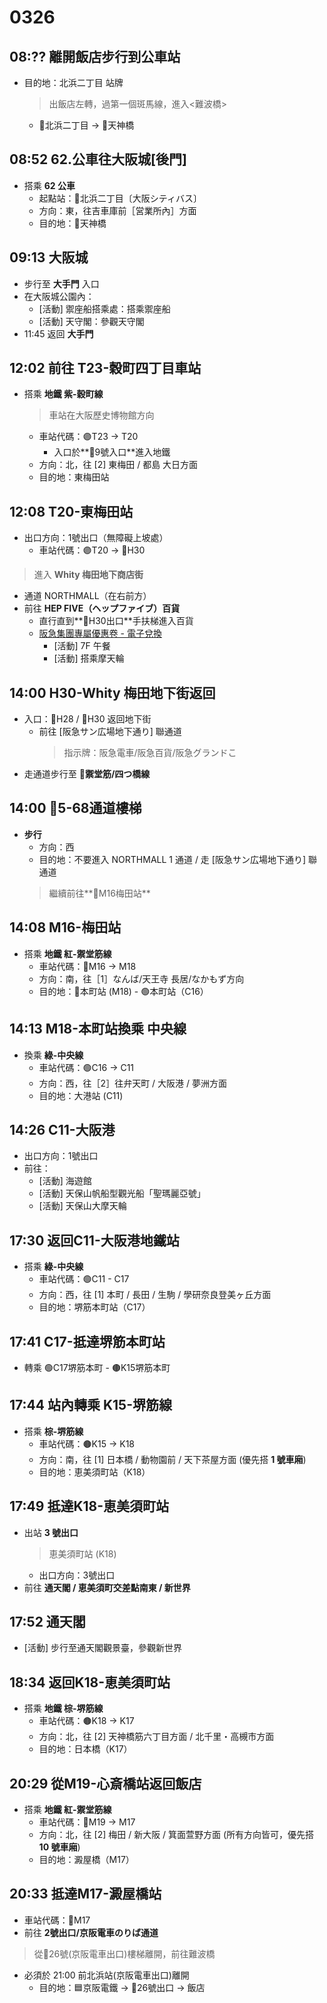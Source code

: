 # 0326
## 08:?? 離開飯店步行到公車站
- 目的地：北浜二丁目 站牌
  > 出飯店左轉，過第一個斑馬線，進入<難波橋>
  - 🚏北浜二丁目 -> 🚏天神橋

## 08:52 62.公車往大阪城[後門]
- 搭乘 **62 公車**
  - 起點站：🚏北浜二丁目〔大阪シティバス〕
  - 方向：東，往吉車庫前［営業所內］方面
  - 目的地：🚏天神橋

## 09:13 大阪城
- 步行至 **大手門** 入口
- 在大阪城公園內：
  - [活動] 禦座船搭乘處：搭乘禦座船
  - [活動] 天守閣：參觀天守閣
- 11:45 返回 **大手門**

## 12:02 前往 T23-穀町四丁目車站
- 搭乘 **地鐵 紫-穀町線**
  > 車站在大阪歷史博物館方向
  - 車站代碼：🟣T23 -> T20
    - 入口於**🔸9號入口**進入地鐵
  - 方向：北，往 [2] 東梅田 / 都島 大日方面
  - 目的地：東梅田站
 
## 12:08 T20-東梅田站
- 出口方向：1號出口（無障礙上坡處）
    - 車站代碼：🟣T20 -> 🔸H30
> 進入 **Whity 梅田地下商店街**
  - 通道 NORTHMALL（在右前方）
- 前往 **HEP FIVE（ヘップファイブ）百貨**
    - 直行直到**🔸H30出口**手扶梯進入百貨
    - [阪急集團專屬優惠卷 - 電子兌換](https://umeda-sc.jp/zh-hant/coupons/)
      - [活動] 7F 午餐
      - [活動] 搭乘摩天輪

## 14:00 H30-Whity 梅田地下街返回
- 入口：🔸H28 / 🔸H30 返回地下街
  - 前往 [阪急サン広場地下通り] 聯通道
    > 指示牌：阪急電車/阪急百貨/阪急グランドこ
- 走通道步行至 **🔴禦堂筋/四つ橋線**

## 14:00 🔸5-68通道樓梯
- **步行**
  - 方向：西
  - 目的地：不要進入 NORTHMALL 1 通道 / 走 [阪急サン広場地下通り] 聯通道
  > 繼續前往**🔴M16梅田站**

## 14:08 M16-梅田站
- 搭乘 **地鐵 紅-禦堂筋線**
  - 車站代碼：🔴M16 -> M18
  - 方向：南，往［1］なんば/天王寺 長居/なかもず方向
  - 目的地：🔴本町站 (M18) - 🟢本町站（C16）

## 14:13 M18-本町站換乘 中央線
- 換乘 **綠-中央線**
  - 車站代碼：🟢C16 -> C11
  - 方向：西，往［2］往弁天町 / 大阪港 / 夢洲方面
  - 目的地：大港站 (C11)

## 14:26 C11-大阪港
- 出口方向：1號出口
- 前往：
  - [活動] 海遊館
  - [活動] 天保山帆船型觀光船「聖瑪麗亞號」
  - [活動] 天保山大摩天輪

## 17:30 返回C11-大阪港地鐵站
- 搭乘 **綠-中央線**
  - 車站代碼：🟢C11 - C17
  - 方向：西，往 [1] 本町 / 長田 / 生駒 / 學研奈良登美ヶ丘方面
  - 目的地：堺筋本町站（C17）

## 17:41 C17-抵達堺筋本町站
  - 轉乘 🟢C17堺筋本町 - 🟤K15堺筋本町

## 17:44 站內轉乘 K15-堺筋線
- 搭乘 **棕-堺筋線**
  - 車站代碼：🟤K15 -> K18
  - 方向：南，往 [1] 日本橋 / 動物園前 / 天下茶屋方面 (優先搭 **1 號車廂**)
  - 目的地：恵美須町站（K18）

## 17:49 抵達K18-恵美須町站
- 出站 **3 號出口**
  > 恵美須町站 (K18)
  - 出口方向：3號出口
- 前往 **通天閣 / 恵美須町交差點南東 / 新世界**

## 17:52 通天閣
- [活動] 步行至通天閣觀景臺，參觀新世界

## 18:34 返回K18-恵美須町站  
- 搭乘 **地鐵 棕-堺筋線**  
  - 車站代碼：🟤K18 -> K17
  - 方向：北，往 [2] 天神橋筋六丁目方面 / 北千里・高槻市方面
  - 目的地：日本橋（K17）

## 20:29 從M19-心斎橋站返回飯店
- 搭乘 **地鐵 紅-禦堂筋線**  
  - 車站代碼：🔴M19 -> M17
  - 方向：北，往 [2] 梅田 / 新大阪 / 箕面萱野方面 (所有方向皆可，優先搭 **10 號車廂**)  
  - 目的地：澱屋橋（M17）

## 20:33 抵達M17-澱屋橋站  
- 車站代碼：🔴M17  
- 前往 **2號出口/京阪電車のりば通道**
> 從🔸26號(京阪電車出口)樓梯離開，前往難波橋


- 必須於 21:00 前北浜站(京阪電車出口)離開
  - 目的地：🟦京阪電鐵 -> 🔸26號出口 -> 飯店
